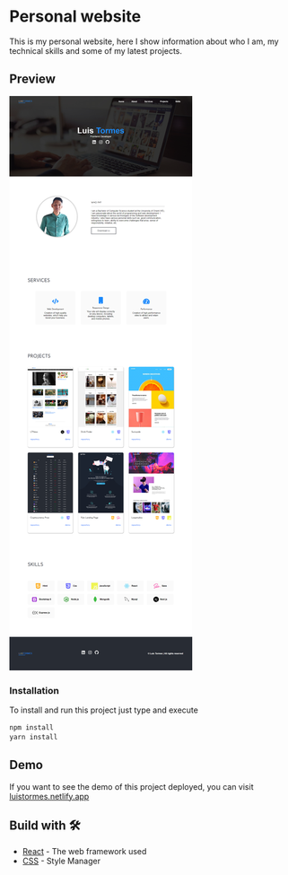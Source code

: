 # Personal website

This is my personal website, here I show information about who I am, my technical skills and some of my latest projects.

## Preview

![](/src/assets/img/luis-tormes-portfolio.png)

### Installation

To install and run this project just type and execute

```bash
npm install
yarn install
```

## Demo

If you want to see the demo of this project deployed, you can visit [luistormes.netlify.app](https://luistormes.netlify.app/)

## Build with 🛠️

- [React](https://es.reactjs.org/) - The web framework used
- [CSS](https://developer.mozilla.org/es/docs/Web/CSS) - Style Manager

